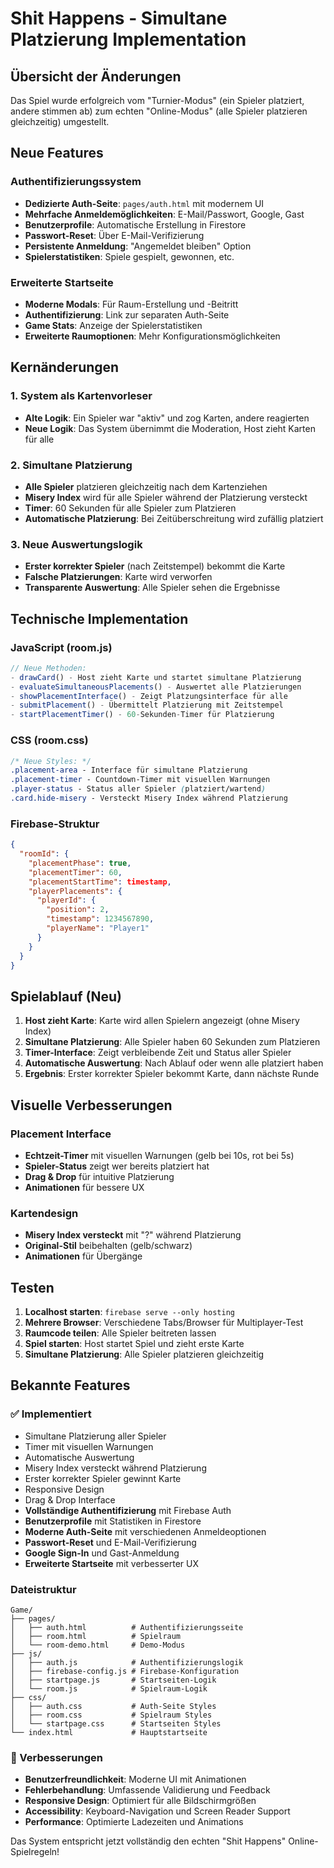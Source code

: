 # Shit Happens - Simultane Platzierung Implementation

## Übersicht der Änderungen

Das Spiel wurde erfolgreich vom "Turnier-Modus" (ein Spieler platziert, andere stimmen ab) zum echten "Online-Modus" (alle Spieler platzieren gleichzeitig) umgestellt.

## Neue Features

### Authentifizierungssystem
- **Dedizierte Auth-Seite**: `pages/auth.html` mit modernem UI
- **Mehrfache Anmeldemöglichkeiten**: E-Mail/Passwort, Google, Gast
- **Benutzerprofile**: Automatische Erstellung in Firestore
- **Passwort-Reset**: Über E-Mail-Verifizierung
- **Persistente Anmeldung**: "Angemeldet bleiben" Option
- **Spielerstatistiken**: Spiele gespielt, gewonnen, etc.

### Erweiterte Startseite
- **Moderne Modals**: Für Raum-Erstellung und -Beitritt
- **Authentifizierung**: Link zur separaten Auth-Seite
- **Game Stats**: Anzeige der Spielerstatistiken
- **Erweiterte Raumoptionen**: Mehr Konfigurationsmöglichkeiten

## Kernänderungen

### 1. System als Kartenvorleser
- **Alte Logik**: Ein Spieler war "aktiv" und zog Karten, andere reagierten
- **Neue Logik**: Das System übernimmt die Moderation, Host zieht Karten für alle

### 2. Simultane Platzierung
- **Alle Spieler** platzieren gleichzeitig nach dem Kartenziehen
- **Misery Index** wird für alle Spieler während der Platzierung versteckt
- **Timer**: 60 Sekunden für alle Spieler zum Platzieren
- **Automatische Platzierung**: Bei Zeitüberschreitung wird zufällig platziert

### 3. Neue Auswertungslogik
- **Erster korrekter Spieler** (nach Zeitstempel) bekommt die Karte
- **Falsche Platzierungen**: Karte wird verworfen
- **Transparente Auswertung**: Alle Spieler sehen die Ergebnisse

## Technische Implementation

### JavaScript (room.js)
```javascript
// Neue Methoden:
- drawCard() - Host zieht Karte und startet simultane Platzierung
- evaluateSimultaneousPlacements() - Auswertet alle Platzierungen
- showPlacementInterface() - Zeigt Platzungsinterface für alle
- submitPlacement() - Übermittelt Platzierung mit Zeitstempel
- startPlacementTimer() - 60-Sekunden-Timer für Platzierung
```

### CSS (room.css)
```css
/* Neue Styles: */
.placement-area - Interface für simultane Platzierung
.placement-timer - Countdown-Timer mit visuellen Warnungen
.player-status - Status aller Spieler (platziert/wartend)
.card.hide-misery - Versteckt Misery Index während Platzierung
```

### Firebase-Struktur
```json
{
  "roomId": {
    "placementPhase": true,
    "placementTimer": 60,
    "placementStartTime": timestamp,
    "playerPlacements": {
      "playerId": {
        "position": 2,
        "timestamp": 1234567890,
        "playerName": "Player1"
      }
    }
  }
}
```

## Spielablauf (Neu)

1. **Host zieht Karte**: Karte wird allen Spielern angezeigt (ohne Misery Index)
2. **Simultane Platzierung**: Alle Spieler haben 60 Sekunden zum Platzieren
3. **Timer-Interface**: Zeigt verbleibende Zeit und Status aller Spieler
4. **Automatische Auswertung**: Nach Ablauf oder wenn alle platziert haben
5. **Ergebnis**: Erster korrekter Spieler bekommt Karte, dann nächste Runde

## Visuelle Verbesserungen

### Placement Interface
- **Echtzeit-Timer** mit visuellen Warnungen (gelb bei 10s, rot bei 5s)
- **Spieler-Status** zeigt wer bereits platziert hat
- **Drag & Drop** für intuitive Platzierung
- **Animationen** für bessere UX

### Kartendesign
- **Misery Index versteckt** mit "?" während Platzierung
- **Original-Stil** beibehalten (gelb/schwarz)
- **Animationen** für Übergänge

## Testen

1. **Localhost starten**: `firebase serve --only hosting`
2. **Mehrere Browser**: Verschiedene Tabs/Browser für Multiplayer-Test
3. **Raumcode teilen**: Alle Spieler beitreten lassen
4. **Spiel starten**: Host startet Spiel und zieht erste Karte
5. **Simultane Platzierung**: Alle Spieler platzieren gleichzeitig

## Bekannte Features

### ✅ Implementiert
- Simultane Platzierung aller Spieler
- Timer mit visuellen Warnungen
- Automatische Auswertung
- Misery Index versteckt während Platzierung
- Erster korrekter Spieler gewinnt Karte
- Responsive Design
- Drag & Drop Interface
- **Vollständige Authentifizierung** mit Firebase Auth
- **Benutzerprofile** mit Statistiken in Firestore
- **Moderne Auth-Seite** mit verschiedenen Anmeldeoptionen
- **Passwort-Reset** und E-Mail-Verifizierung
- **Google Sign-In** und Gast-Anmeldung
- **Erweiterte Startseite** mit verbesserter UX

### Dateistruktur
```
Game/
├── pages/
│   ├── auth.html          # Authentifizierungsseite
│   ├── room.html          # Spielraum
│   └── room-demo.html     # Demo-Modus
├── js/
│   ├── auth.js            # Authentifizierungslogik
│   ├── firebase-config.js # Firebase-Konfiguration
│   ├── startpage.js       # Startseiten-Logik
│   └── room.js            # Spielraum-Logik
├── css/
│   ├── auth.css           # Auth-Seite Styles
│   ├── room.css           # Spielraum Styles
│   └── startpage.css      # Startseiten Styles
└── index.html             # Hauptstartseite
```

### 🔄 Verbesserungen
- **Benutzerfreundlichkeit**: Moderne UI mit Animationen
- **Fehlerbehandlung**: Umfassende Validierung und Feedback
- **Responsive Design**: Optimiert für alle Bildschirmgrößen
- **Accessibility**: Keyboard-Navigation und Screen Reader Support
- **Performance**: Optimierte Ladezeiten und Animations

Das System entspricht jetzt vollständig den echten "Shit Happens" Online-Spielregeln!

